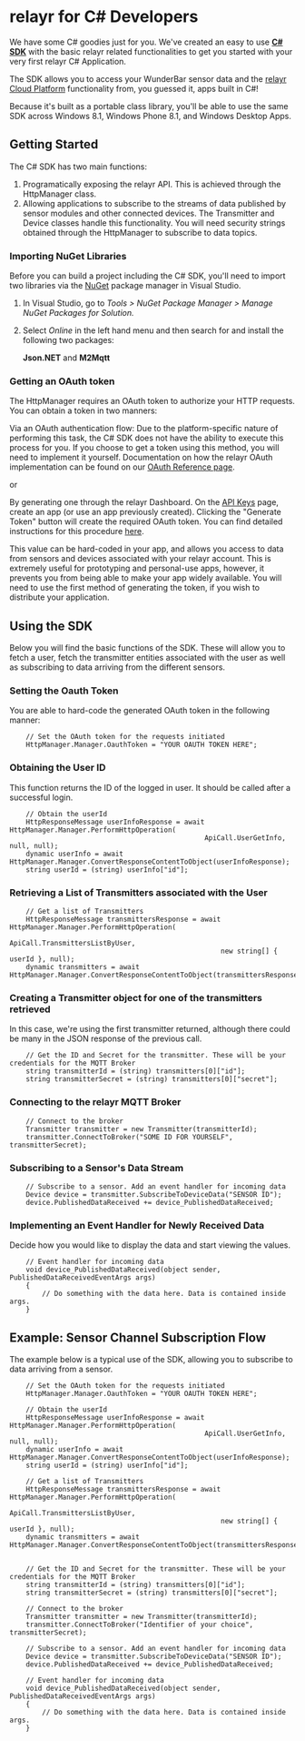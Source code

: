 # relayr for C# Developers

We have some C# goodies just for you. We've created an easy to use [**C# SDK**](https://github.com/relayr/csharp-sdk) with the basic relayr related functionalities to get you started with your very first relayr C# Application. 

The SDK allows you to access your WunderBar sensor data and the [relayr Cloud Platform](https://developer.relayr.io/documents/Welcome/Platform) functionality from, you guessed it, apps built in C#!

Because it's built as a portable class library, you'll be able to use the same SDK across Windows 8.1, Windows Phone 8.1, and Windows Desktop Apps.

## Getting Started

The C# SDK has two main functions: 

1. Programatically exposing the relayr API. This is achieved through the HttpManager class.
2. Allowing applications to subscribe to the streams of data published by sensor modules and other connected devices. The Transmitter and Device classes handle this functionality. You will need security strings obtained through the HttpManager to subscribe to data topics.

### Importing NuGet Libraries

Before you can build a project including the C# SDK, you'll need to import two libraries via the [NuGet](https://www.nuget.org/) package manager in Visual Studio.

1. In Visual Studio, go to *Tools > NuGet Package Manager > Manage NuGet Packages for Solution.*

2. Select *Online* in the left hand menu and then search for and install the following two packages:

	**Json.NET** and **M2Mqtt**

### Getting an OAuth token

The HttpManager requires an OAuth token to authorize your HTTP requests. You can obtain a token in two manners:

Via an OAuth authentication flow: Due to the platform-specific nature of performing this task, the C# SDK does not have the ability to execute this process for you. If you choose to get a token using this method, you will need to implement it yourself. Documentation on how the relayr OAuth implementation can be found on our [OAuth Reference page](https://developer.relayr.io/documents/Welcome/OAuthReference).

or

By generating one through the relayr Dashboard. On the [API Keys](https://developer.relayr.io/dashboard/apps/myApps) page, create an app (or use an app previously created). 
Clicking the "Generate Token" button will create the required OAuth token. You can find detailed instructions for this procedure [here](https://developer.relayr.io/documents/WebDev/OAuthToken). 

This value can be hard-coded in your app, and allows you access to data from sensors and devices associated with your relayr account. This is extremely useful for prototyping and personal-use apps, however, it prevents you from being able to make your app widely available. You will need to use the first method of generating the token, if you wish to distribute your application.

## Using the SDK

Below you will find the basic functions of the SDK. These will allow you to fetch a user, fetch the transmitter entities associated with the user as well as subscribing to data arriving from the different sensors.

### Setting the Oauth Token

You are able to hard-code the generated OAuth token in the following manner:

        // Set the OAuth token for the requests initiated
        HttpManager.Manager.OauthToken = "YOUR OAUTH TOKEN HERE";

### Obtaining the User ID

This function returns the ID of the logged in user. It should be called after a successful login.

        // Obtain the userId
        HttpResponseMessage userInfoResponse = await HttpManager.Manager.PerformHttpOperation(
                                                    ApiCall.UserGetInfo, null, null);
        dynamic userInfo = await HttpManager.Manager.ConvertResponseContentToObject(userInfoResponse);
        string userId = (string) userInfo["id"];

### Retrieving a List of Transmitters associated with the User


        // Get a list of Transmitters
        HttpResponseMessage transmittersResponse = await HttpManager.Manager.PerformHttpOperation(
                                                        ApiCall.TransmittersListByUser,
                                                        new string[] { userId }, null);
        dynamic transmitters = await HttpManager.Manager.ConvertResponseContentToObject(transmittersResponse);

### Creating a Transmitter object for one of the transmitters retrieved 

In this case, we're using the first transmitter returned, although there could be many in the JSON response of the previous call.

        // Get the ID and Secret for the transmitter. These will be your credentials for the MQTT Broker
        string transmitterId = (string) transmitters[0]["id"];
        string transmitterSecret = (string) transmitters[0]["secret"];

### Connecting to the relayr MQTT Broker
        
        // Connect to the broker
        Transmitter transmitter = new Transmitter(transmitterId);
        transmitter.ConnectToBroker("SOME ID FOR YOURSELF", transmitterSecret);

### Subscribing to a Sensor's Data Stream

        // Subscribe to a sensor. Add an event handler for incoming data
        Device device = transmitter.SubscribeToDeviceData("SENSOR ID");
        device.PublishedDataReceived += device_PublishedDataReceived;

### Implementing an Event Handler for Newly Received Data

Decide how you would like to display the data and start viewing the values.

        // Event handler for incoming data
        void device_PublishedDataReceived(object sender, PublishedDataReceivedEventArgs args)
        {
            // Do something with the data here. Data is contained inside args.
        }

## Example: Sensor Channel Subscription Flow

The example below is a typical use of the SDK, allowing you to subscribe to data arriving from a sensor.

        // Set the OAuth token for the requests initiated
        HttpManager.Manager.OauthToken = "YOUR OAUTH TOKEN HERE";
        
		// Obtain the userId
        HttpResponseMessage userInfoResponse = await HttpManager.Manager.PerformHttpOperation(
                                                    ApiCall.UserGetInfo, null, null);
        dynamic userInfo = await HttpManager.Manager.ConvertResponseContentToObject(userInfoResponse);
        string userId = (string) userInfo["id"];
        
		// Get a list of Transmitters
        HttpResponseMessage transmittersResponse = await HttpManager.Manager.PerformHttpOperation(
                                                        ApiCall.TransmittersListByUser,
                                                        new string[] { userId }, null);
        dynamic transmitters = await HttpManager.Manager.ConvertResponseContentToObject(transmittersResponse);


		// Get the ID and Secret for the transmitter. These will be your credentials for the MQTT Broker
        string transmitterId = (string) transmitters[0]["id"];
        string transmitterSecret = (string) transmitters[0]["secret"];

        // Connect to the broker
        Transmitter transmitter = new Transmitter(transmitterId);
        transmitter.ConnectToBroker("Identifier of your choice", transmitterSecret);

        // Subscribe to a sensor. Add an event handler for incoming data
        Device device = transmitter.SubscribeToDeviceData("SENSOR ID");
        device.PublishedDataReceived += device_PublishedDataReceived;

        // Event handler for incoming data
        void device_PublishedDataReceived(object sender, PublishedDataReceivedEventArgs args)
        {
            // Do something with the data here. Data is contained inside args.
        }
